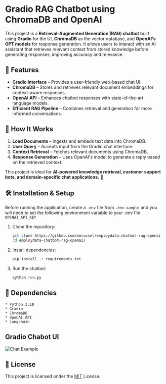 # Gradio RAG Chatbot using ChromaDB and OpenAI  

This project is a **Retrieval-Augmented Generation (RAG) chatbot** built using **Gradio** for the UI, **ChromaDB** as the vector database, and **OpenAI's GPT models** for response generation. It allows users to interact with an AI assistant that retrieves relevant context from stored knowledge before generating responses, improving accuracy and relevance.  

## 🚀 Features  
- **Gradio Interface** – Provides a user-friendly web-based chat UI.  
- **ChromaDB** – Stores and retrieves relevant document embeddings for context-aware responses.  
- **OpenAI API** – Enhances chatbot responses with state-of-the-art language models.  
- **Efficient RAG Pipeline** – Combines retrieval and generation for more informed conversations.  

## 🔧 How It Works  
1. **Load Documents** – Ingests and embeds text data into ChromaDB.  
2. **User Query** – Accepts input from the Gradio chat interface.  
3. **Context Retrieval** – Fetches relevant documents using ChromaDB.  
4. **Response Generation** – Uses OpenAI's model to generate a reply based on the retrieved context.  

This project is ideal for **AI-powered knowledge retrieval, customer support bots, and domain-specific chat applications.** 🚀  

## 🛠 Installation & Setup  
Before running the application, create a `.env` file from `.env.sample` and you will need to set the following environment variable to your .env file `OPENAI_API_KEY`

1. Clone the repository:  
   ```bash
   git clone https://github.com/smrussel/employdata-chatbot-rag-openai.git
   cd employdata-chatbot-rag-openai/
    ```
2. Install dependencies:
    ```bash
    pip install -r requirements.txt
    ```
3. Run the chatbot:
    ```bash
    python run.py
    ```

## 📌 Dependencies
    * Python 3.10
    * Gradio
    * ChromaDB
    * OpenAI API
    * Langchain 


## Gradio Chabot UI

![Chat Example](chatbot.png)

## 📜 License
This project is licensed under the [MIT](LICENSE) License.